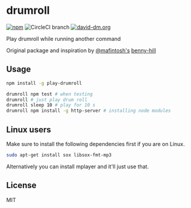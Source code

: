 # drumroll

[![npm](https://badgen.net/npm/dt/play-drumroll)](https://www.npmjs.com/package/play-drumroll)
![CircleCI branch](https://badgen.net/circleci/github/bibixx/drumroll/master)
[![david-dm.org](https://badgen.net/david/dep/bibixx/drumroll)](https://david-dm.org/bibixx/drumroll)

Play drumroll while running another command

Original package and inspiration by [@mafintosh's](https://github.com/mafintosh/) [benny-hill](https://github.com/mafintosh/benny-hill)

## Usage

```bash
npm install -g play-drumroll

drumroll npm test # when testing
drumroll # just play drum roll
drumroll sleep 10 # play for 10 s
drumroll npm install -g http-server # installing node modules
```

## Linux users

Make sure to install the following dependencies first if you are on Linux.

```bash
sudo apt-get install sox libsox-fmt-mp3
```

Alternatively you can install mplayer and it'll just use that.

## License

MIT
